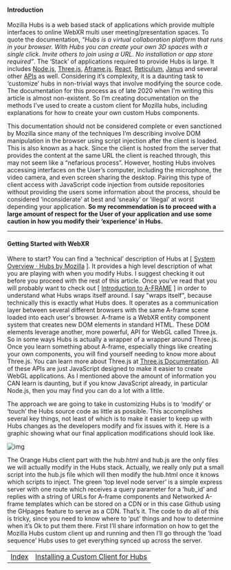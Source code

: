 #### **Introduction**

Mozilla Hubs is a web based stack of applications which provide multiple interfaces to online WebXR multi user meeting/presentation spaces.  To quote the documentation, *“Hubs is a virtual collaboration platform that runs in your browser. With Hubs you can create your own 3D spaces with a single click. Invite others to join using a URL. No installation or app store required”*.  The ‘Stack’ of applications required to provide Hubs is large.  It includes [Node.js](https://nodejs.org/en/), [Three.js](https://threejs.org/), [Aframe.js](https://aframe.io/), [React](https://reactjs.org/), [Reticulum](https://github.com/mozilla/reticulum), [Janus](https://janus.conf.meetecho.com/) and several other [APIs](https://hubs.mozilla.com/docs/system-overview.html) as well.  Considering it’s complexity, it is a daunting task to ‘customize’ hubs in non-trivial ways that involve modifying the source code. The documentation for this process as of late 2020 when I'm writing this article is almost non-existent. So I’m creating documentation on the methods I’ve used to create a custom client for Mozilla hubs, including explanations for how to create your own custom Hubs components.

This documentation should not be considered complete or even sanctioned by Mozilla since many of the techniques I’m describing involve DOM manipulation in the browser using script injection after the client is loaded.  This is also known as a hack.  Since the client is hosted from the server that provides the content at the same URL the client is reached through, this may not seem like a “nefarious process”.  However, hosting Hubs involves accessing interfaces on the User’s computer, including the microphone, the video camera, and even screen sharing the desktop.  Pairing this type of client access with JavaScript code injection from outside repositories without providing the users some information about the process, should be considered ‘inconsiderate’ at best and ‘sneaky’ or ‘illegal’ at worst depending your application. **So my recommendation is to proceed with a large amount of respect for the User of your application and use some caution in how you modify their ‘experience’ in Hubs.**

------



#### **Getting Started with WebXR**

Where to start?  You can find a ‘technical’ description of Hubs at [ [System Overview · Hubs by Mozilla](https://hubs.mozilla.com/docs/system-overview.html) ]. It provides a high level description of what you are playing with when you modify Hubs. I suggest checking it out before you proceed with the rest of this article.  Once you’ve read that you will probably want to check out [ [Introduction to A-FRAME](https://aframe.io/docs/1.0.0/introduction/) ] in order to understand what Hubs wraps itself around.  I say "wraps itself", because technically this is exactly what Hubs does. It operates as a communication layer between several different browsers with the same A-frame scene loaded into each user's browser.  A-frame is a WebXR entity component system that creates new DOM elements in standard HTML.  These DOM elements leverage another, more powerful, API for WebGL called Three.js.  So in some ways Hubs is actually a wrapper of a wrapper around Three.js.  Once you learn something about A-frame, especially things like creating your own components, you will find yourself needing to know more about Three.js.  You can learn more about Three.js at [Three.js Documentation](https://threejs.org/docs/index.html#manual/en/introduction/Creating-a-scene).  All of these APIs are just JavaScript designed to make it easier to create WebGL applications.  As I mentioned above the amount of information you CAN learn is daunting, but if you know JavaScript already, in particular Node.js, then you may find you can do a lot with a little.

The approach we are going to take in customizing Hubs is to ‘modify’ or ‘touch’ the Hubs source code as little as possible.  This accomplishes several key things, not least of which is to make it easier to keep up with Hubs changes as the developers modify and fix issues with it.  Here is a graphic showing what our final application modifications should look like.

<img src="https://lh3.googleusercontent.com/dp0ylGgGW-a-i5GGOz4GRpMMbqGaoUbvHc20Ly1WGPtJhsG4nFPnlgAtvLOyef0hSCyGqkoQeAmD2zkWHY2Kse7ntbh6QGbuAekD8F_ND_uALo_zcd4Q2ZO-2Px4a8m80pQ7Y3a4" alt="img"  />

The Orange Hubs client part with the hub.html and hub.js are the only files we will actually modify in the Hubs stack.  Actually, we really only put a small script into the hub.js file which will then modify the hub.html once it knows which scripts to inject.  The green ‘top level node server’ is a simple express server with one route which receives a query parameter for a ‘hub_id’ and replies with a string of URLs for A-frame components and Networked A-frame templates which can be stored on a CDN or in this case Github using the GHpages feature to serve as a CDN.  That’s it.  The code to do all of this is tricky, since you need to know where to ‘put’ things and how to determine when it’s Ok to put them there.  First I’ll share information on how to get the Mozilla Hubs custom client up and running and then I’ll go through the ‘load sequence’ Hubs uses to get everything synced up across the server.

|                                                              |                                                              |
| :----------------------------------------------------------- | -----------------------------------------------------------: |
| [Index](https://github.com/colinfizgig/Custom-Hubs-Components/blob/ghpages/docs/CustomizinghubsTitle.md) | [Installing a Custom Client for Hubs](https://github.com/colinfizgig/Custom-Hubs-Components/blob/ghpages/docs/installingthecustomclient.md) |

